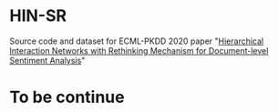 # HIN-SR
Source code and dataset for ECML-PKDD 2020 paper "[Hierarchical Interaction Networks with Rethinking Mechanism for Document-level Sentiment Analysis](http://arxiv.org/abs/2007.08416)"

# To be continue

